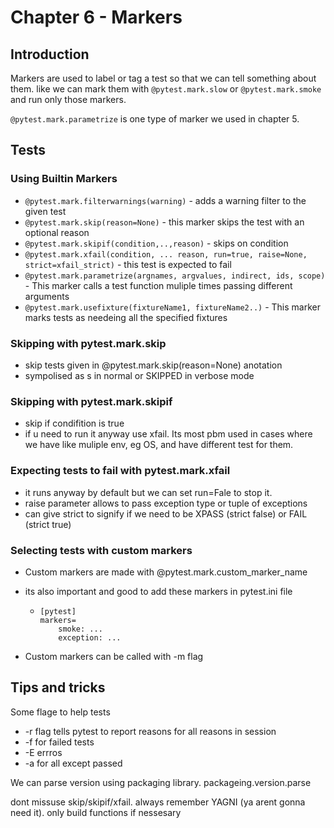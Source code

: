 # Chapter 6 - Markers

## Introduction

Markers are used to label or tag a test so that we can tell something about them. like we can mark them with `@pytest.mark.slow` or `@pytest.mark.smoke` and run only those markers.

`@pytest.mark.parametrize` is one type of marker we used in chapter 5.

## Tests

### Using Builtin Markers

* `@pytest.mark.filterwarnings(warning)` - adds a warning filter to the given test
* `@pytest.mark.skip(reason=None)` - this marker skips the test with an optional reason
* `@pytest.mark.skipif(condition,..,reason)` - skips on condition
* `@pytest.mark.xfail(condition, ... reason, run=true, raise=None, strict=xfail_strict)` - this test is expected to fail
* `@pytest.mark.parametrize(argnames, argvalues, indirect, ids, scope)` - This marker calls a test function muliple times passing different arguments
* `@pytest.mark.usefixture(fixtureName1, fixtureName2..)` - This marker marks tests as needeing all the specified fixtures

### Skipping with pytest.mark.skip

* skip tests given in @pytest.mark.skip(reason=None) anotation
* sympolised as s in normal or SKIPPED in verbose mode

### Skipping with pytest.mark.skipif

* skip if condifition is true
* if u need to run it anyway use xfail. Its most pbm used in cases where we have like muliple env, eg OS, and have different test for them.

### Expecting tests to fail with pytest.mark.xfail

* it runs anyway by default but we can set run=Fale to stop it.
* raise parameter allows to pass exception type or tuple of exceptions
* can give strict to signify if we need to be XPASS (strict false) or FAIL (strict true)

### Selecting tests with custom markers

* Custom markers are made with @pytest.mark.custom_marker_name
* its also important and good to add these markers in pytest.ini file

  * ```
    [pytest]
    markers=
        smoke: ...
        exception: ...
    ```
* Custom markers can be called with -m flag

## Tips and tricks

Some flage to help tests

* -r flag tells pytest to report reasons for all reasons in session
* -f for failed tests
* -E errros
* -a for all except passed

We can parse version using packaging library. packageing.version.parse

dont missuse skip/skipif/xfail. always remember YAGNI (ya arent gonna need it). only build functions if nessesary

